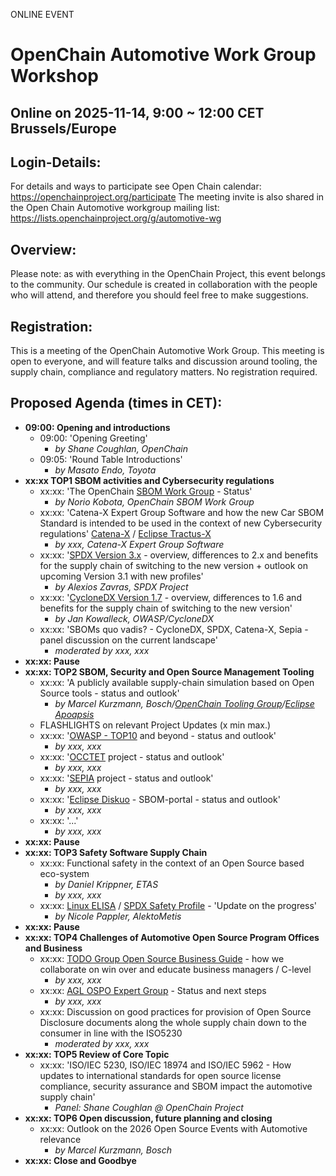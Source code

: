 ONLINE EVENT

# OpenChain Automotive Work Group Workshop

## Online on 2025-11-14, 9:00 ~ 12:00 CET Brussels/Europe

## Login-Details:

For details and ways to participate see Open Chain calendar: https://openchainproject.org/participate
The meeting invite is also shared in the Open Chain Automotive workgroup mailing list: https://lists.openchainproject.org/g/automotive-wg 

## Overview:

Please note: as with everything in the OpenChain Project, this event belongs to the community. Our schedule is created in collaboration with the people who will attend, and therefore you should feel free to make suggestions.

## Registration:

This is a meeting of the OpenChain Automotive Work Group. This meeting is open to everyone, and will feature talks and discussion around tooling, the supply chain, compliance and regulatory matters. No registration required.

## Proposed Agenda (times in CET):

- **09:00: Opening and introductions**
	- 09:00: 'Opening Greeting' 
		- *by Shane Coughlan, OpenChain* 
	- 09:05: 'Round Table Introductions'
		- *by Masato Endo, Toyota*
- **xx:xx TOP1 SBOM activities and Cybersecurity regulations**
	- xx:xx: 'The OpenChain [SBOM Work Group](https://lists.openchainproject.org/g/sbom) - Status'
 		- *by Norio Kobota, OpenChain SBOM Work Group*
   	- xx:xx: 'Catena-X Expert Group Software and how the new Car SBOM Standard is intended to be used in the context of new Cybersecurity regulations' [Catena-X](https://catena-x.net/) / [Eclipse Tractus-X](https://eclipse-tractusx.github.io/)
   		- *by xxx, Catena-X Expert Group Software*
   	 - xx:xx: '[SPDX Version 3.x](https://github.com/spdx/spdx-3-model) - overview, differences to 2.x and benefits for the supply chain of switching to the new version + outlook on upcoming Version 3.1 with new profiles'
   	 	- *by Alexios Zavras, SPDX Project*
	 - xx:xx: '[CycloneDX Version 1.7](https://cyclonedx.org/news/cyclonedx-v1.7-released/) - overview, differences to 1.6 and benefits for the supply chain of switching to the new version'
   	 	- *by Jan Kowalleck, OWASP/CycloneDX*
  - xx:xx: 'SBOMs quo vadis? - CycloneDX, SPDX, Catena-X, Sepia - panel discussion on the current landscape'
  	- *moderated by  xxx, xxx*
- **xx:xx: Pause**
- **xx:xx: TOP2 SBOM, Security and Open Source Management Tooling**
  - xx:xx: 'A publicly available supply-chain simulation based on Open Source tools - status and outlook'
  	- *by Marcel Kurzmann, Bosch/[OpenChain Tooling Group](https://oss-compliance-tooling.org/)/[Eclipse Apoapsis](https://eclipse-apoapsis.github.io/guidance/)*
  - FLASHLIGHTS on relevant Project Updates (x min max.)
  - xx:xx: '[OWASP - TOP10](https://owasp.org/www-project-top-ten/) and beyond - status and outlook'
    - *by xxx, xxx*
  - xx:xx: '[OCCTET](https://occtet.eu/) project - status and outlook'
  	- *by xxx, xxx*
  - xx:xx: '[SEPIA](https://github.com/OpenChain-Project/SBOM-sg-SEPIA/tree/main) project - status and outlook'
  	- *by xxx, xxx*
  - xx:xx: '[Eclipse Diskuo](https://projects.eclipse.org/proposals/eclipse-disuko) - SBOM-portal - status and outlook'
  	- *by xxx, xxx*
  - xx:xx: '...'
    - *by xxx, xxx*
- **xx:xx: Pause**
- **xx:xx: TOP3 Safety Software Supply Chain**
  - xx:xx: Functional safety in the context of an Open Source based eco-system
  	- *by Daniel Krippner, ETAS*
   	- *by xxx, xxx*
  - xx:xx: [Linux ELISA](https://elisa.tech/) / [SPDX Safety Profile](https://bit.ly/4eXJz21) - 'Update on the progress'
  	- *by Nicole Pappler, AlektoMetis*
- **xx:xx: Pause**
- **xx:xx: TOP4 Challenges of Automotive Open Source Program Offices and Business**
  - xx:xx: [TODO Group Open Source Business Guide](https://github.com/boschglobal/ospology/tree/opensource_business_guide) - how we collaborate on win over and educate business managers / C-level
  	- *by xxx, xxx*
  - xx:xx: [AGL OSPO Expert Group](https://lf-automotivelinux.atlassian.net/wiki/spaces/OSPO/overview) - Status and next steps
  	- *by xxx, xxx*
  - xx:xx: Discussion on good practices for provision of Open Source Disclosure documents along the whole supply chain down to the consumer in line with the ISO5230
  	- *moderated by  xxx, xxx*  
- **xx:xx: TOP5 Review of Core Topic**
  - xx:xx: 'ISO/IEC 5230, ISO/IEC 18974 and ISO/IEC 5962 - How updates to international standards for open source license compliance, security assurance and SBOM impact the automotive supply chain'
  	- *Panel: Shane Coughlan @ OpenChain Project*
- **xx:xx: TOP6 Open discussion, future planning and closing**
  - xx:xx: Outlook on the 2026 Open Source Events with Automotive relevance
  	- *by Marcel Kurzmann, Bosch*
- **xx:xx: Close and Goodbye**
